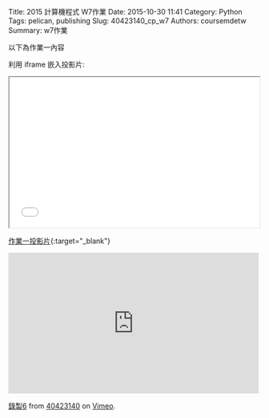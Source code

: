 Title: 2015 計算機程式 W7作業
Date: 2015-10-30 11:41
Category: Python
Tags: pelican, publishing
Slug: 40423140_cp_w7
Authors: coursemdetw
Summary: w7作業

以下為作業一內容

利用 iframe 嵌入投影片:

<iframe src="40423140_cp_w7_p.html" width="500" height="300"></iframe>

[作業一投影片](40423140_cp_w7_p.html){:target="_blank"}
 
 <iframe src="https://player.vimeo.com/video/151614559" width="500" height="281" frameborder="0" webkitallowfullscreen mozallowfullscreen allowfullscreen></iframe> <p><a href="https://vimeo.com/151614559">錄製6</a> from <a href="https://vimeo.com/user46449861">40423140</a> on <a href="https://vimeo.com">Vimeo</a>.</p>